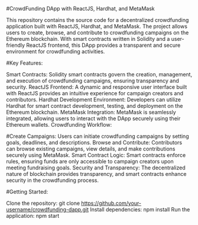 #CrowdFunding DApp with ReactJS, Hardhat, and MetaMask

This repository contains the source code for a decentralized crowdfunding application built with ReactJS, Hardhat, and MetaMask. The project allows users to create, browse, and contribute to crowdfunding campaigns on the Ethereum blockchain. With smart contracts written in Solidity and a user-friendly ReactJS frontend, this DApp provides a transparent and secure environment for crowdfunding activities.

#Key Features:

Smart Contracts: Solidity smart contracts govern the creation, management, and execution of crowdfunding campaigns, ensuring transparency and security.
ReactJS Frontend: A dynamic and responsive user interface built with ReactJS provides an intuitive experience for campaign creators and contributors.
Hardhat Development Environment: Developers can utilize Hardhat for smart contract development, testing, and deployment on the Ethereum blockchain.
MetaMask Integration: MetaMask is seamlessly integrated, allowing users to interact with the DApp securely using their Ethereum wallets.
Crowdfunding Workflow:

#Create Campaigns: Users can initiate crowdfunding campaigns by setting goals, deadlines, and descriptions.
Browse and Contribute: Contributors can browse existing campaigns, view details, and make contributions securely using MetaMask.
Smart Contract Logic: Smart contracts enforce rules, ensuring funds are only accessible to campaign creators upon meeting fundraising goals.
Security and Transparency: The decentralized nature of blockchain provides transparency, and smart contracts enhance security in the crowdfunding process.

#Getting Started:

Clone the repository: git clone https://github.com/your-username/crowdfunding-dapp.git
Install dependencies: npm install
Run the application: npm start

